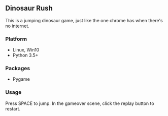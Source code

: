 ## Dinosaur Rush

This is a jumping dinosaur game, just like the one chrome has when there's no internet.

### Platform
- Linux, Win10
- Python 3.5+

### Packages
- Pygame

### Usage
Press SPACE to jump.
In the gameover scene, click the replay button to restart.
